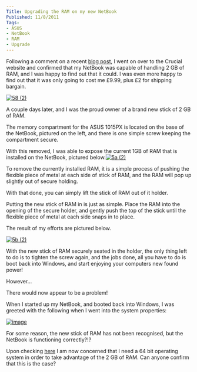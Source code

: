 ```yaml
---
Title: Upgrading the RAM on my new NetBook
Published: 11/8/2011
Tags:
- ASUS
- NetBook
- RAM
- Upgrade
---
```


Following a comment on a recent [blog post](http://www.gep13.co.uk/blog/?p=319), I went on over to the Crucial website and confirmed that my NetBook was capable of handling 2 GB of RAM, and I was happy to find out that it could. I was even more happy to find out that it was only going to cost me £9.99, plus £2 for shipping bargain.

[![58 (2)](http://www.gep13.co.uk/blog/wp-content/uploads/2011/08/58-2_thumb.jpg)](http://www.gep13.co.uk/blog/wp-content/uploads/2011/08/58-2.jpg)

A couple days later, and I was the proud owner of a brand new stick of 2 GB of RAM.

The memory compartment for the ASUS 1015PX is located on the base of the NetBook, pictured on the left, and there is one simple screw keeping the compartment secure.

With this removed, I was able to expose the current 1GB of RAM that is installed on the NetBook, pictured below.[![5a (2)](http://www.gep13.co.uk/blog/wp-content/uploads/2011/08/5a-2_thumb.jpg)](http://www.gep13.co.uk/blog/wp-content/uploads/2011/08/5a-2.jpg)

To remove the currently installed RAM, it is a simple process of pushing the flexible piece of metal at each side of stick of RAM, and the RAM will pop up slightly out of secure holding.

With that done, you can simply lift the stick of RAM out of it holder.

Putting the new stick of RAM in is just as simple. Place the RAM into the opening of the secure holder, and gently push the top of the stick until the flexible piece of metal at each side snaps in to place.

The result of my efforts are pictured below.

[![5b (2)](http://www.gep13.co.uk/blog/wp-content/uploads/2011/08/5b-2_thumb.jpg)](http://www.gep13.co.uk/blog/wp-content/uploads/2011/08/5b-2.jpg)

With the new stick of RAM securely seated in the holder, the only thing left to do is to tighten the screw again, and the jobs done, all you have to do is boot back into Windows, and start enjoying your computers new found power!

However...

There would now appear to be a problem!

When I started up my NetBook, and booted back into Windows, I was greeted with the following when I went into the system properties:

[![image](http://www.gep13.co.uk/blog/wp-content/uploads/2011/08/image_thumb.png)](http://www.gep13.co.uk/blog/wp-content/uploads/2011/08/image.png)

For some reason, the new stick of RAM has not been recognised, but the NetBook is functioning correctly?!?

Upon checking [here](http://windows.microsoft.com/en-US/windows7/products/system-requirements) I am now concerned that I need a 64 bit operating system in order to take advantage of the 2 GB of RAM. Can anyone confirm that this is the case?
